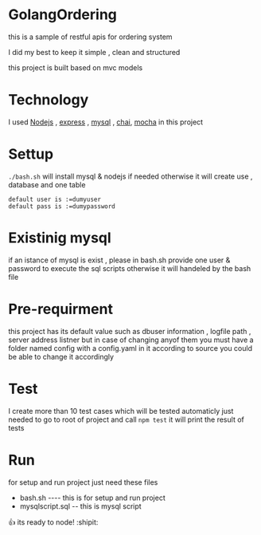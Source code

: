 # GolangOrdering
this is a sample of restful apis for ordering system

I did my best to keep it simple , clean and structured 

this project is built based on mvc models 

# Technology
I used [Nodejs](https://nodejs.org)  , [express](http://expressjs.com) , [mysql](https://www.mysql.com) , [chai](https://www.chaijs.com), [mocha](https://mochajs.org) in this project

# Settup
``` ./bash.sh ``` 
will install mysql & nodejs if needed otherwise it will create use , database and one table
```
default user is :=dumyuser
default pass is :=dumypassword
```
# Existinig mysql
if an istance of mysql is exist , please in bash.sh provide one user & password 
to execute the sql scripts
otherwise it will handeled by the bash file

# Pre-requirment
this project has its default value such as 
dbuser information , logfile path , server address listner 
but in case of changing anyof them 
you must have a folder named config
with a config.yaml in it according to source 
you could be able to change it accordingly

# Test
I create more than 10 test cases which will be tested automaticly
just needed to go to root of project and call
``` npm test ```
it will print the result of tests

# Run
for setup and run project just need these files
- bash.sh ---- this is for setup and run project
- mysqlscript.sql -- this is mysql script

:+1: its ready to node! :shipit:
